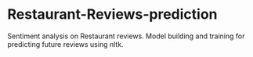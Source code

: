 # Restaurant-Reviews-prediction

Sentiment analysis on Restaurant reviews. Model building and training for predicting future reviews using nltk.
